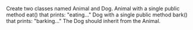 Create two classes named Animal and Dog.
Animal with a single public method eat() that prints: "eating…"
Dog with a single public method bark() that prints: "barking…"
The Dog should inherit from the Animal.
